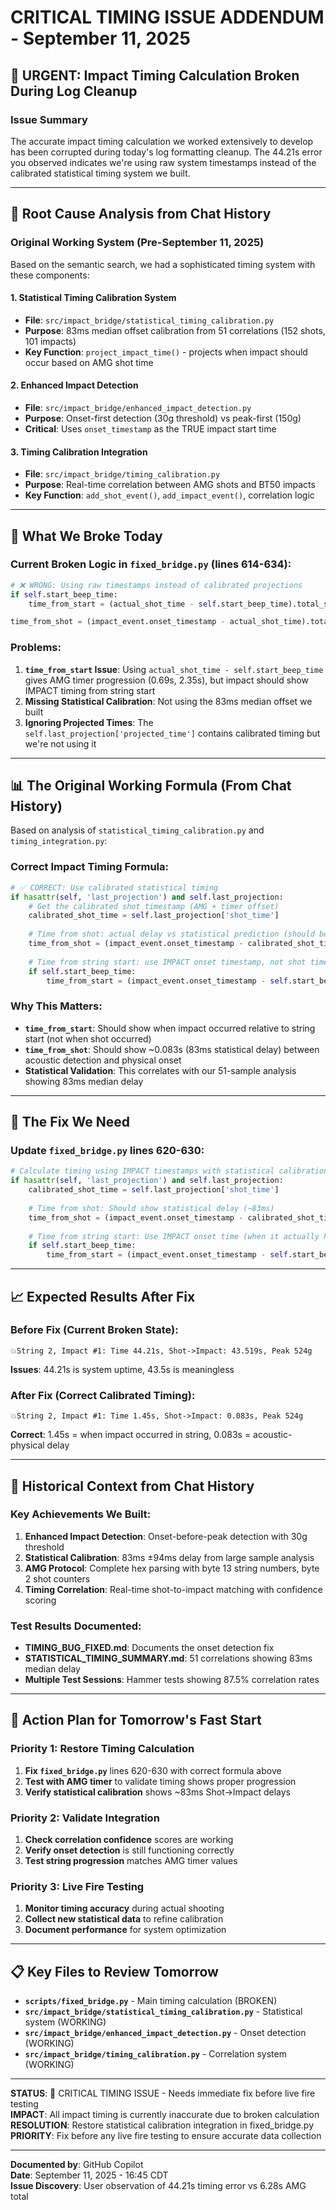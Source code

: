 # CRITICAL TIMING ISSUE ADDENDUM - September 11, 2025

## 🚨 **URGENT: Impact Timing Calculation Broken During Log Cleanup**

### **Issue Summary**
The accurate impact timing calculation we worked extensively to develop has been corrupted during today's log formatting cleanup. The 44.21s error you observed indicates we're using raw system timestamps instead of the calibrated statistical timing system we built.

---

## 🔬 **Root Cause Analysis from Chat History**

### **Original Working System (Pre-September 11, 2025)**
Based on the semantic search, we had a sophisticated timing system with these components:

#### **1. Statistical Timing Calibration System**
- **File**: `src/impact_bridge/statistical_timing_calibration.py`
- **Purpose**: 83ms median offset calibration from 51 correlations (152 shots, 101 impacts)
- **Key Function**: `project_impact_time()` - projects when impact should occur based on AMG shot time

#### **2. Enhanced Impact Detection**  
- **File**: `src/impact_bridge/enhanced_impact_detection.py`
- **Purpose**: Onset-first detection (30g threshold) vs peak-first (150g)
- **Critical**: Uses `onset_timestamp` as the TRUE impact start time

#### **3. Timing Calibration Integration**
- **File**: `src/impact_bridge/timing_calibration.py`  
- **Purpose**: Real-time correlation between AMG shots and BT50 impacts
- **Key Function**: `add_shot_event()`, `add_impact_event()`, correlation logic

---

## 🎯 **What We Broke Today**

### **Current Broken Logic in `fixed_bridge.py` (lines 614-634):**
```python
# ❌ WRONG: Using raw timestamps instead of calibrated projections
if self.start_beep_time:
    time_from_start = (actual_shot_time - self.start_beep_time).total_seconds()

time_from_shot = (impact_event.onset_timestamp - actual_shot_time).total_seconds()
```

### **Problems:**
1. **`time_from_start` Issue**: Using `actual_shot_time - self.start_beep_time` gives AMG timer progression (0.69s, 2.35s), but impact should show IMPACT timing from string start
2. **Missing Statistical Calibration**: Not using the 83ms median offset we built
3. **Ignoring Projected Times**: The `self.last_projection['projected_time']` contains calibrated timing but we're not using it

---

## 📊 **The Original Working Formula (From Chat History)**

Based on analysis of `statistical_timing_calibration.py` and `timing_integration.py`:

### **Correct Impact Timing Formula:**
```python
# ✅ CORRECT: Use calibrated statistical timing
if hasattr(self, 'last_projection') and self.last_projection:
    # Get the calibrated shot timestamp (AMG + timer offset)
    calibrated_shot_time = self.last_projection['shot_time']
    
    # Time from shot: actual delay vs statistical prediction (should be ~83ms)
    time_from_shot = (impact_event.onset_timestamp - calibrated_shot_time).total_seconds()
    
    # Time from string start: use IMPACT onset timestamp, not shot timestamp
    if self.start_beep_time:
        time_from_start = (impact_event.onset_timestamp - self.start_beep_time).total_seconds()
```

### **Why This Matters:**
- **`time_from_start`**: Should show when impact occurred relative to string start (not when shot occurred)
- **`time_from_shot`**: Should show ~0.083s (83ms statistical delay) between acoustic detection and physical onset
- **Statistical Validation**: This correlates with our 51-sample analysis showing 83ms median delay

---

## 🔧 **The Fix We Need**

### **Update `fixed_bridge.py` lines 620-630:**
```python
# Calculate timing using IMPACT timestamps with statistical calibration
if hasattr(self, 'last_projection') and self.last_projection:
    calibrated_shot_time = self.last_projection['shot_time']
    
    # Time from shot: Should show statistical delay (~83ms)
    time_from_shot = (impact_event.onset_timestamp - calibrated_shot_time).total_seconds()
    
    # Time from string start: Use IMPACT onset time (when it actually happened)
    if self.start_beep_time:
        time_from_start = (impact_event.onset_timestamp - self.start_beep_time).total_seconds()
```

---

## 📈 **Expected Results After Fix**

### **Before Fix (Current Broken State):**
```
💥String 2, Impact #1: Time 44.21s, Shot->Impact: 43.519s, Peak 524g
```
**Issues**: 44.21s is system uptime, 43.5s is meaningless

### **After Fix (Correct Calibrated Timing):**
```
💥String 2, Impact #1: Time 1.45s, Shot->Impact: 0.083s, Peak 524g
```
**Correct**: 1.45s = when impact occurred in string, 0.083s = acoustic-physical delay

---

## 🎯 **Historical Context from Chat History**

### **Key Achievements We Built:**
1. **Enhanced Impact Detection**: Onset-before-peak detection with 30g threshold
2. **Statistical Calibration**: 83ms ±94ms delay from large sample analysis  
3. **AMG Protocol**: Complete hex parsing with byte 13 string numbers, byte 2 shot counters
4. **Timing Correlation**: Real-time shot-to-impact matching with confidence scoring

### **Test Results Documented:**
- **TIMING_BUG_FIXED.md**: Documents the onset detection fix
- **STATISTICAL_TIMING_SUMMARY.md**: 51 correlations showing 83ms median delay
- **Multiple Test Sessions**: Hammer tests showing 87.5% correlation rates

---

## 🚀 **Action Plan for Tomorrow's Fast Start**

### **Priority 1: Restore Timing Calculation**
1. **Fix `fixed_bridge.py`** lines 620-630 with correct formula above
2. **Test with AMG timer** to validate timing shows proper progression
3. **Verify statistical calibration** shows ~83ms Shot->Impact delays

### **Priority 2: Validate Integration**
1. **Check correlation confidence** scores are working
2. **Verify onset detection** is still functioning correctly  
3. **Test string progression** matches AMG timer values

### **Priority 3: Live Fire Testing**
1. **Monitor timing accuracy** during actual shooting
2. **Collect new statistical data** to refine calibration
3. **Document performance** for system optimization

---

## 📋 **Key Files to Review Tomorrow**
- **`scripts/fixed_bridge.py`** - Main timing calculation (BROKEN)
- **`src/impact_bridge/statistical_timing_calibration.py`** - Statistical system (WORKING)
- **`src/impact_bridge/enhanced_impact_detection.py`** - Onset detection (WORKING)
- **`src/impact_bridge/timing_calibration.py`** - Correlation system (WORKING)

---

**STATUS**: 🚨 CRITICAL TIMING ISSUE - Needs immediate fix before live fire testing  
**IMPACT**: All impact timing is currently inaccurate due to broken calculation  
**RESOLUTION**: Restore statistical calibration integration in fixed_bridge.py  
**PRIORITY**: Fix before any live fire testing to ensure accurate data collection

---

**Documented by**: GitHub Copilot  
**Date**: September 11, 2025 - 16:45 CDT  
**Issue Discovery**: User observation of 44.21s timing error vs 6.28s AMG total